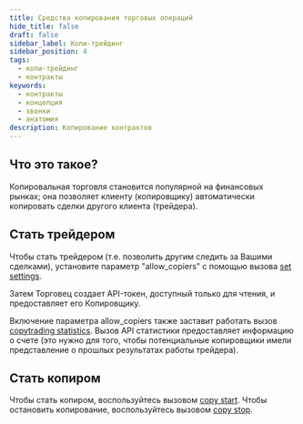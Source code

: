 ```yaml
---
title: Средства копирования торговых операций
hide_title: false
draft: false
sidebar_label: Копи-трейдинг
sidebar_position: 4
tags:
  - копи-трейдинг
  - контракты
keywords:
  - контракты
  - концепция
  - звонки
  - анатомия
description: Копирование контрактов
---
```


## Что это такое?

Копировальная торговля становится популярной на финансовых рынках; она позволяет клиенту (копировщику) автоматически копировать сделки другого клиента (трейдера).

## Стать трейдером

Чтобы стать трейдером (т.е. позволить другим следить за Вашими сделками), установите параметр "allow_copiers" с помощью вызова [set settings](/api-explorer#set_settings).

Затем Торговец создает API-токен, доступный только для чтения, и предоставляет его Копировщику.

Включение параметра allow_copiers также заставит работать вызов [copytrading statistics](/api-explorer#copytrading_statistics). Вызов API статистики предоставляет информацию о счете (это нужно для того, чтобы потенциальные копировщики имели представление о прошлых результатах работы трейдера).

## Стать копиром

Чтобы стать копиром, воспользуйтесь вызовом [copy start](/api-explorer#copy_start). Чтобы остановить копирование, воспользуйтесь вызовом [copy stop](/api-explorer#copy_stop).
